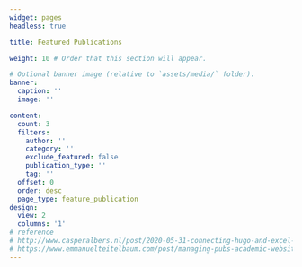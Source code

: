 ```yaml
---
widget: pages
headless: true

title: Featured Publications

weight: 10 # Order that this section will appear.

# Optional banner image (relative to `assets/media/` folder).
banner:
  caption: ''
  image: ''

content:
  count: 3
  filters:
    author: ''
    category: ''
    exclude_featured: false
    publication_type: ''
    tag: ''
  offset: 0
  order: desc
  page_type: feature_publication
design:
  view: 2
  columns: '1'
# reference
# http://www.casperalbers.nl/post/2020-05-31-connecting-hugo-and-excel-for-your-list-of-publications/
# https://www.emmanuelteitelbaum.com/post/managing-pubs-academic-website/
---
```


